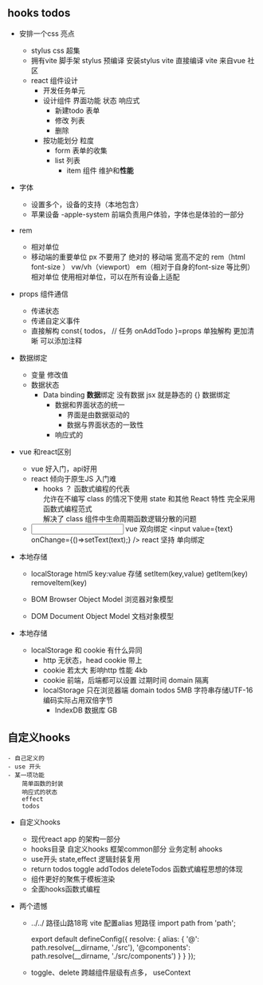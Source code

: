 ## hooks todos

- 安排一个css 亮点
    - stylus
        css 超集
    - 拥有vite 脚手架
        stylus 预编译 安装stylus vite 直接编译
        vite 来自vue 社区
    - react 组件设计
        - 开发任务单元
        - 设计组件
            界面功能  状态 响应式 
            - 新建todo  表单
            - 修改  列表
            - 删除  
        - 按功能划分 粒度
            - form  表单的收集  
            - list 列表
                - item 组件 维护和**性能**

- 字体
    - 设置多个，设备的支持（本地包含）
    - 苹果设备 -apple-system 前端负责用户体验，字体也是体验的一部分
- rem
    - 相对单位
    - 移动端的重要单位 px 不要用了 绝对的
        移动端 宽高不定的 rem（html font-size ） vw/vh（viewport） em（相对于自身的font-size 等比例） 相对单位
        使用相对单位，可以在所有设备上适配

- props  组件通信
    - 传递状态
    - 传递自定义事件
    - 直接解构
        const{
            todos， // 任务
            onAddTodo 
        }=props 单独解构  更加清晰  可以添加注释

- 数据绑定
    - 变量 修改值
    - 数据状态
        - Data binding **数据**绑定  没有数据 jsx 就是静态的
            {} 数据绑定 
            - 数据和界面状态的统一 
                - 界面是由数据驱动的
                - 数据与界面状态的一致性
            - 响应式的 

- vue 和react区别
    - vue 好入门，api好用
    - react 倾向于原生JS 入门难
        - hooks ？ 函数式编程的代表  
            允许在不编写 class 的情况下使用 state 和其他 React 特性 
            完全采用函数式编程范式  
            解决了 class 组件中生命周期函数逻辑分散的问题
    - <input v-model="text"  /> vue 双向绑定
        <input value={text} onChange={()=>setText(text);} /> react 坚持 单向绑定

- 本地存储
    - localStorage html5
        key:value  存储 
        setItem(key,value)
        getItem(key)
        removeItem(key)

    - BOM Browser Object Model 浏览器对象模型
    - DOM Document Object Model 文档对象模型
- 本地存储
    - localStorage 和 cookie 有什么异同
        - http 无状态，head cookie 带上
        - cookie 若太大 影响http 性能  4kb
        - cookie 前端，后端都可以设置
            过期时间
            domain 隔离
        - localStorage 只在浏览器端
            domain 
            todos 5MB  字符串存储UTF-16编码实际占用双倍字节
            - IndexDB 数据库 GB 

## 自定义hooks
    - 自己定义的
    - use 开头
    - 某一项功能
        简单函数的封装
        响应式的状态
        effect 
        todos 
- 自定义hooks
    - 现代react app 的架构一部分
    - hooks目录
        自定义hooks
        框架common部分
        业务定制 ahooks
    - use开头
        state,effect 逻辑封装复用
    - return 
        todos
        toggle
        addTodos
        deleteTodos
        函数式编程思想的体现
    - 组件更好的聚焦于模板渲染
    - 全面hooks函数式编程

- 两个遗憾
    - ../../ 路径山路18弯
        vite 配置alias 短路径
        import path from 'path';

        export default defineConfig({
            resolve: {
                alias: {
                    '@': path.resolve(__dirname, './src'),
                    '@components': path.resolve(__dirname, './src/components')
                }
            }
        }); 
    - toggle、delete 跨越组件层级有点多， useContext

            

